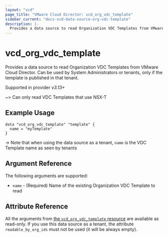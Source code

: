 ```yaml
---
layout: "vcd"
page_title: "VMware Cloud Director: vcd_org_vdc_template"
sidebar_current: "docs-vcd-data-source-org-vdc-template"
description: |-
  Provides a data source to read Organization VDC Templates from VMware Cloud Director.
---
```


# vcd\_org\_vdc\_template

Provides a data source to read Organization VDC Templates from VMware Cloud Director.
Can be used by System Administrators or tenants, only if the template is published in that tenant.

Supported in provider *v3.13+*

~> Can only read VDC Templates that use NSX-T

## Example Usage

```hcl
data "vcd_org_vdc_template" "template" {
  name = "myTemplate"
}
```

-> Note that when using the data source as a tenant, `name` is the VDC Template name as seen by tenants

## Argument Reference

The following arguments are supported:

* `name` - (Required) Name of the existing Organization VDC Template to read

## Attribute Reference

All the arguments from [the `vcd_org_vdc_template` resource](/providers/vmware/vcd/latest/docs/resources/org_vdc_template) are available as read-only.
If you use this data source as a tenant, the attribute `readable_by_org_ids` must not be used (it will be always empty).
